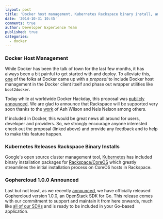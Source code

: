 ```yaml
---
layout: post
title: 'Docker host management, Kubernetes Rackspace binary install, and Gophercloud 1.0'
date: '2014-10-31 10:45'
comments: true
author: Developer Experience Team
published: true
categories:
  - docker
---
```

### Docker Host Management

While Docker has been the talk of town for the last few months, it has always been a bit painful to get started with and deploy. To alleviate this, [one](https://github.com/docker/docker/issues/8681) of the folks at Docker came up with a *proposal* to include Docker host management in the Docker client itself and phase out wrapper utilities like `boot2docker`.

<!-- more -->

Today while at worldwide Docker Hackday, this proposal was [publicly announced](https://www.youtube.com/watch?v=lZGmvGw-mWc&feature=youtu.be). We are glad to announce that Rackspace will be supported very soon thanks to the [work](https://github.com/bfirsh/docker/pull/10) of Ash Wilson and Nels Nelson among others. 

If included in Docker, this would be great news all around for users, developer and providers. So, we strongly encourage anyone interested check out the proposal (linked above) and provide any feedback and to help to make this feature happen.

### Kubernetes Releases Rackspace Binary Installs

Google's open source cluster management tool, [Kubernetes](https://github.com/GoogleCloudPlatform/kubernetes) has included binary installation packages for [Rackspace/CoreOS](https://github.com/GoogleCloudPlatform/kubernetes/releases/tag/v0.4.2) which greatly streamlines the initial installation process on CoreOS hosts in Rackspace.

### Gophercloud 1.0.0 Announced

Last but not least, as we recently [announced](https://developer.rackspace.com/blog/introducing-gophercloud/), we have officially released Gophercloud version 1.0.0, an OpenStack SDK for Go. This release comes with our commitment to support and maintain it from here onwards, much like [all of our SDKs](https://developer.rackspace.com/sdks/) and is ready to be included in your Go-based application.